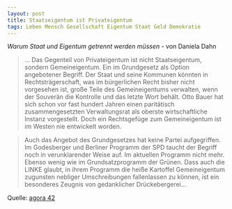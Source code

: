 ```yaml
---  
layout: post  
title: Staatseigentum ist Privateigentum  
tags: Leben Mensch Gesellschaft Eigentum Staat Geld Demokratie  
---
```

*Warum Staat und Eigentum getrennt werden müssen* - von Daniela Dahn

> ... Das Gegenteil von Privateigentum ist nicht Staatseigentum, sondern Gemeineigentum. Ein im Grundgesetz als Option angebotener Begriff. Der Staat und seine Kommunen könnten in Rechtsträgerschaft, was im bürgerlichen Recht bisher nicht vorgesehen ist, große Teile des Gemeineigentums verwalten, wenn der Souverän die Kontrolle und das letzte Wort behält. Otto Bauer hat sich schon vor fast hundert Jahren einen paritätisch zusammengesetzten Verwaltungsrat als oberste wirtschaftliche Instanz vorgestellt. Doch ein Rechtsgefüge zum Gemeineigentum ist im Westen nie entwickelt worden.

>Auch das Angebot des Grundgesetzes hat keine Partei aufgegriffen. Im Godesberger und Berliner Programm der SPD taucht der Begriff noch in verunklarender Weise auf. Im aktuellen Programm nicht mehr. Ebenso wenig wie im Grundsatzprogramm der Grünen. Dass auch die LINKE glaubt, in ihrem Programm die heiße Kartoffel Gemeineigentum zugunsten nebliger Umschreibungen fallenlassen zu können, ist ein besonderes Zeugnis von gedanklicher Drückebergerei...

Quelle: [agora 42](https://agora42.de/warum-staat-und-eigentum-getrennt-werden-muessen-von-daniela-dahn/)
